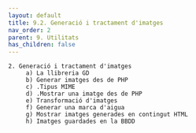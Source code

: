 ```yaml
---
layout: default
title: 9.2. Generació i tractament d'imatges
nav_order: 2
parent: 9. Utilitats
has_children: false 
---
```


    2. Generació i tractament d'imatges
         a) La llibreria GD
         b) Generar imatges des de PHP
         c) .Tipus MIME
         d) .Mostrar una imatge des de PHP
         e) Transformació d'imatges
         f) Generar una marca d'aigua
         g) Mostrar imatges generades en contingut HTML
         h) Imatges guardades en la BBDD
   